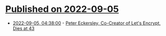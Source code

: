 # [Published on 2022-09-05](index.md)

* [2022-09-05, 04:38:00](https://yro.slashdot.org/story/22/09/05/0241217/peter-eckersley-co-creator-of-lets-encrypt-dies-at-43?utm_source=rss1.0mainlinkanon&utm_medium=feed) - [Peter Eckersley, Co-Creator of Let's Encrypt, Dies at 43](https://yro.slashdot.org/story/22/09/05/0241217/peter-eckersley-co-creator-of-lets-encrypt-dies-at-43?utm_source=rss1.0mainlinkanon&utm_medium=feed)
